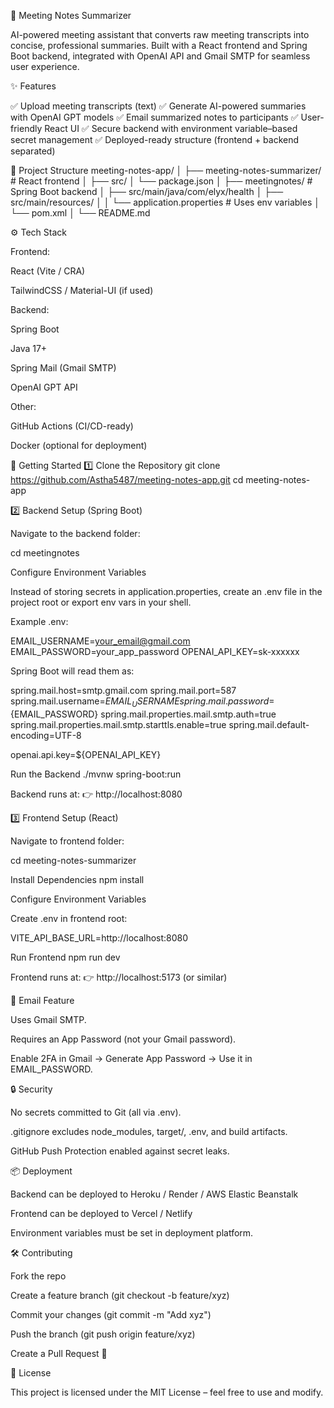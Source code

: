 📝 Meeting Notes Summarizer

AI-powered meeting assistant that converts raw meeting transcripts into concise, professional summaries.
Built with a React frontend and Spring Boot backend, integrated with OpenAI API and Gmail SMTP for seamless user experience.

✨ Features

✅ Upload meeting transcripts (text)
✅ Generate AI-powered summaries with OpenAI GPT models
✅ Email summarized notes to participants
✅ User-friendly React UI
✅ Secure backend with environment variable–based secret management
✅ Deployed-ready structure (frontend + backend separated)

📂 Project Structure
meeting-notes-app/
│
├── meeting-notes-summarizer/    # React frontend
│   ├── src/
│   └── package.json
│
├── meetingnotes/                # Spring Boot backend
│   ├── src/main/java/com/elyx/health
│   ├── src/main/resources/
│   │   └── application.properties   # Uses env variables
│   └── pom.xml
│
└── README.md

⚙️ Tech Stack

Frontend:

React (Vite / CRA)

TailwindCSS / Material-UI (if used)

Backend:

Spring Boot

Java 17+

Spring Mail (Gmail SMTP)

OpenAI GPT API

Other:

GitHub Actions (CI/CD-ready)

Docker (optional for deployment)

🚀 Getting Started
1️⃣ Clone the Repository
git clone https://github.com/Astha5487/meeting-notes-app.git
cd meeting-notes-app

2️⃣ Backend Setup (Spring Boot)

Navigate to the backend folder:

cd meetingnotes

Configure Environment Variables

Instead of storing secrets in application.properties, create an .env file in the project root or export env vars in your shell.

Example .env:

EMAIL_USERNAME=your_email@gmail.com
EMAIL_PASSWORD=your_app_password
OPENAI_API_KEY=sk-xxxxxx


Spring Boot will read them as:

spring.mail.host=smtp.gmail.com
spring.mail.port=587
spring.mail.username=${EMAIL_USERNAME}
spring.mail.password=${EMAIL_PASSWORD}
spring.mail.properties.mail.smtp.auth=true
spring.mail.properties.mail.smtp.starttls.enable=true
spring.mail.default-encoding=UTF-8

openai.api.key=${OPENAI_API_KEY}

Run the Backend
./mvnw spring-boot:run


Backend runs at:
👉 http://localhost:8080

3️⃣ Frontend Setup (React)

Navigate to frontend folder:

cd meeting-notes-summarizer

Install Dependencies
npm install

Configure Environment Variables

Create .env in frontend root:

VITE_API_BASE_URL=http://localhost:8080

Run Frontend
npm run dev


Frontend runs at:
👉 http://localhost:5173 (or similar)

📧 Email Feature

Uses Gmail SMTP.

Requires an App Password (not your Gmail password).

Enable 2FA in Gmail → Generate App Password → Use it in EMAIL_PASSWORD.

🔒 Security

No secrets committed to Git (all via .env).

.gitignore excludes node_modules, target/, .env, and build artifacts.

GitHub Push Protection enabled against secret leaks.

📦 Deployment

Backend can be deployed to Heroku / Render / AWS Elastic Beanstalk

Frontend can be deployed to Vercel / Netlify

Environment variables must be set in deployment platform.

🛠️ Contributing

Fork the repo

Create a feature branch (git checkout -b feature/xyz)

Commit your changes (git commit -m "Add xyz")

Push the branch (git push origin feature/xyz)

Create a Pull Request 🎉

📜 License

This project is licensed under the MIT License – feel free to use and modify.
